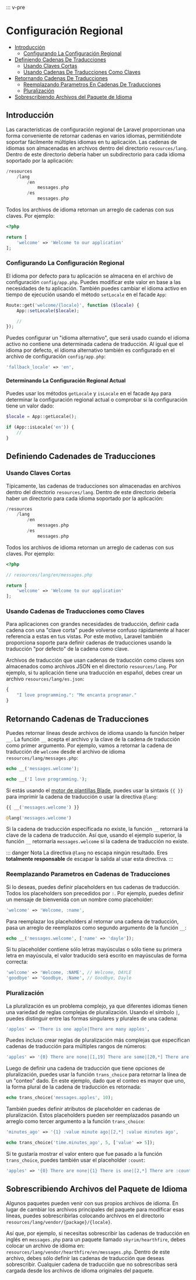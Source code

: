 ::: v-pre

# Configuración Regional

- [Introducción](#introduction)
	- [Configurando La Configuración Regional](#configuring-the-locale)
- [Definiendo Cadenas De Traducciones](#defining-translation-strings)
    - [Usando Claves Cortas](#using-short-keys)
    - [Usando Cadenas De Traducciones Como Claves](#using-translation-strings-as-keys)
- [Retornando Cadenas De Traducciones](#retrieving-translation-strings)
    - [Reemplazando Parametros En Cadenas De Traducciones](#replacing-parameters-in-translation-strings)
    - [Pluralización](#pluralization)
- [Sobrescribiendo Archivos del Paquete de Idioma](#overriding-package-language-files)

<a name="introduction"></a>
## Introducción

Las características de configuración regional de Laravel proporcionan una forma conveniente de retornar cadenas en varios idiomas, permitiéndote soportar fácilmente múltiples idiomas en tu aplicación. Las cadenas de idiomas son almacenadas en archivos dentro del directorio `resources/lang`. Dentro de este directorio debería haber un subdirectorio para cada idioma soportado por la aplicación:

```php
/resources
    /lang
        /en
            messages.php
        /es
            messages.php
```

Todos los archivos de idioma retornan un arreglo de cadenas con sus claves. Por ejemplo:

```php
<?php

return [
    'welcome' => 'Welcome to our application'
];
```

<a name="configuring-the-locale"></a>
### Configurando La Configuración Regional

El idioma por defecto para tu aplicación se almacena en el archivo de configuración `config/app.php`. Puedes modificar este valor en base a las necesidades de tu aplicación. También puedes cambiar el idioma activo en tiempo de ejecución usando el método `setLocale` en el facade `App`:

```php
Route::get('welcome/{locale}', function ($locale) {
    App::setLocale($locale);

    //
});
```

Puedes configurar un "idioma alternativo", que será usado cuando el idioma activo no contiene una determinada cadena de traducción. Al igual que el idioma por defecto, el idioma alternativo también es configurado en el archivo de configuración `config/app.php`:

```php
'fallback_locale' => 'en',
```

#### Determinando La Configuración Regional Actual

Puedes usar los métodos `getLocale` y `isLocale` en el facade `App` para determinar la configuración regional actual o comprobar si la configuración tiene un valor dado:

```php
$locale = App::getLocale();

if (App::isLocale('en')) {
    //
}
```

<a name="defining-translation-strings"></a>
## Definiendo Cadenades de Traducciones

<a name="using-short-keys"></a>
### Usando Claves Cortas 

Típicamente, las cadenas de traducciones son almacenadas en archivos dentro del directorio `resources/lang`. Dentro de este directorio debería haber un directorio para cada idioma soportado por la aplicación:

```php
/resources
    /lang
        /en
            messages.php
        /es
            messages.php
```

Todos los archivos de idioma retornan un arreglo de cadenas con sus claves. Por ejemplo:

```php
<?php

// resources/lang/en/messages.php

return [
    'welcome' => 'Welcome to our application'
];
```

<a name="using-translation-strings-as-keys"></a>
### Usando Cadenas de Traducciones como Claves

Para aplicaciones con grandes necesidades de traducción, definir cada cadena con una "clave corta" puede volverse confuso rápidamente al hacer referencia a estas en tus vistas. Por este motivo, Laravel también proporciona soporte para definir cadenas de traducciones usando la traducción "por defecto" de la cadena como clave.

Archivos de traducción que usan cadenas de traducción como claves son almacenados como archivos JSON en el directorio `resources/lang`. Por ejemplo, si tu aplicación tiene una traducción en español, debes crear un archivo `resources/lang/es.json`:

```php
{
    "I love programming.": "Me encanta programar."
}
```

<a name="retrieving-translation-strings"></a>
## Retornando Cadenas de Traducciones

Puedes retornar líneas desde archivos de idioma usando la función helper `__`. La función `__` acepta el archivo y la clave de la cadena de traducción como primer argumento. Por ejemplo, vamos a retornar la cadena de traducción de `welcome` desde el archivo de idioma `resources/lang/messages.php`:

```php
echo __('messages.welcome');

echo __('I love programming.');
```

Si estás usando el [motor de plantillas Blade](/docs/{{version}}/blade), puedes usar la sintaxis `{{ }}` para imprimir la cadena de traducción o usar la directiva `@lang`:

```php
{{ __('messages.welcome') }}

@lang('messages.welcome')
```

Si la cadena de traducción especificada no existe, la función `__` retornará la clave de la cadena de traducción. Así que, usando el ejemplo superior, la función `__` retornaría `messages.welcome` si la cadena de traducción no existe.

::: danger Nota
La directiva `@lang` no escapa ningún resultado. Eres **totalmente responsable** de escapar la salida al usar esta directiva.
:::

<a name="replacing-parameters-in-translation-strings"></a>
### Reemplazando Parametros en Cadenas de Traducciones

Si lo deseas, puedes definir placeholders en tus cadenas de traducción. Todos los placeholders son precedidos por `:`. Por ejemplo, puedes definir un mensaje de bienvenida con un nombre como placeholder: 

```php
'welcome' => 'Welcome, :name',
```

Para reemplazar los placeholders al retornar una cadena de traducción, pasa un arreglo de reemplazos como segundo argumento de la función `__`:

```php
echo __('messages.welcome', ['name' => 'dayle']);
```

Si tu placeholder contiene sólo letras mayúsculas o sólo tiene su primera letra en mayúscula, el valor traducido será escrito en mayúsculas de forma correcta:

```php
'welcome' => 'Welcome, :NAME', // Welcome, DAYLE
'goodbye' => 'Goodbye, :Name', // Goodbye, Dayle
```

<a name="pluralization"></a>
### Pluralización

La pluralización es un problema complejo, ya que diferentes idiomas tienen una variedad de reglas complejas de pluralización. Usando el símbolo `|`, puedes distinguir entre las formas singulares y plurales de una cadena:

```php
'apples' => 'There is one apple|There are many apples',
```

Puedes incluso crear reglas de pluralización más complejas que especifican cadenas de traducción para múltiples rangos de números:

```php
'apples' => '{0} There are none|[1,19] There are some|[20,*] There are many',
```

Luego de definir una cadena de traducción que tiene opciones de pluralización, puedes usar la función `trans_choice` para retornar la línea de un "conteo" dado. En este ejemplo, dado que el conteo es mayor que uno, la forma plural de la cadena de traducción es retornada:

```php
echo trans_choice('messages.apples', 10);
```

También puedes definir atributos de placeholder en cadenas de pluralización. Estos placeholders pueden ser reemplazados pasando un arreglo como tercer argumento a la función `trans_choice`:

```php
'minutes_ago' => '{1} :value minute ago|[2,*] :value minutes ago',

echo trans_choice('time.minutes_ago', 5, ['value' => 5]);
```

Si te gustaría mostrar el valor entero que fue pasado a la función `trans_choice`, puedes también usar el placeholder `:count`:

```php
'apples' => '{0} There are none|{1} There is one|[2,*] There are :count',
```

<a name="overriding-package-language-files"></a>
## Sobrescribiendo Archivos del Paquete de Idioma

Algunos paquetes pueden venir con sus propios archivos de idioma. En lugar de cambiar los archivos principales del paquete para modificar esas líneas, puedes sobrescribirlas colocando archivos en el directorio `resources/lang/vendor/{package}/{locale}`.

Así que, por ejemplo, si necesitas sobrescribir las cadenas de traducción en inglés en `messages.php` para un paquete llamado `skyrim/hearthfire`, debes colocar un archivo de idioma en: `resources/lang/vendor/hearthfire/en/messages.php`. Dentro de este archivo, debes sólo definir las cadenas de traducción que deseas sobrescribir. Cualquier cadena de traducción que no sobrescribas será cargada desde los archivos de idioma originales del paquete.